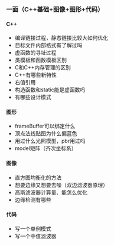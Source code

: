 ### 一面（C++基础+图像+图形+代码）
#### C++
- 编译链接过程，静态链接比较大如何优化
- 目标文件内部格式有了解过吗
- 虚函数的寻址过程
- 类模板和函数模板区别
- C和C++内存管理的区别
- C++有哪些新特性
- 右值引用
- 构造函数和static能是虚函数吗
- 有哪些设计模式

#### 图形
- frameBuffer可以绑定什么
- 顶点法线贴图为什么偏蓝色
- 用过什么光照模型，pbr用过吗
- model矩阵（齐次坐标系）

#### 图像
- 直方图均衡化的方法
- 想要边缘又想要去噪（双边滤波器原理）
- 高斯滤波器计算量、能怎么优化
- 边缘检测有哪些

#### 代码
- 写一个单例模式
- 写一个中值滤波器